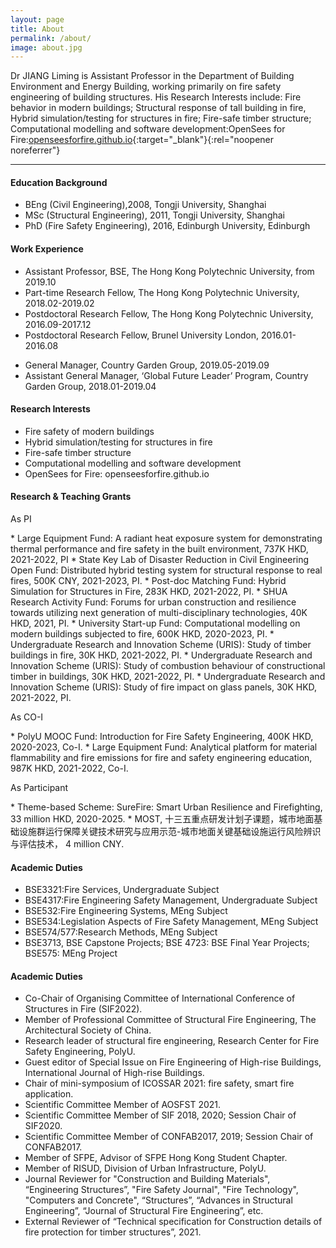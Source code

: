 ```yaml
---
layout: page
title: About
permalink: /about/
image: about.jpg
---
```


Dr JIANG Liming is Assistant Professor in the Department of Building Environment and Energy Building, working primarily on fire safety engineering of building structures. His Research Interests include: Fire behavior in modern buildings; Structural response of tall building in fire, Hybrid simulation/testing for structures in fire; Fire-safe timber structure; Computational modelling and software development:OpenSees for Fire:[openseesforfire.github.io](https://openseesforfire.github.io){:target="_blank"}{:rel="noopener noreferrer"}

***

#### Education Background

<ul>
  <li>BEng (Civil Engineering),2008, Tongji University, Shanghai </li>
  <li>MSc (Structural Engineering), 2011, Tongji University, Shanghai</li>
  <li>PhD (Fire Safety Engineering), 2016, Edinburgh University, Edinburgh</li>
</ul>


#### Work Experience

<ul>
  <li>Assistant Professor, BSE, The Hong Kong Polytechnic University, from 2019.10  </li>
  <li>Part-time Research Fellow, The Hong Kong Polytechnic University, 2018.02-2019.02 </li>
  <li>Postdoctoral Research Fellow, The Hong Kong Polytechnic University, 2016.09-2017.12 </li>
  <li>Postdoctoral Research Fellow, Brunel University London, 2016.01-2016.08 </li>
</ul>

<ul>
  <li>General Manager, Country Garden Group, 2019.05-2019.09 </li>
  <li>Assistant General Manager, ‘Global Future Leader’ Program, Country Garden Group, 2018.01-2019.04 </li>
</ul>


#### Research Interests
<ul>
  <li>Fire safety of modern buildings </li>
  <li>Hybrid simulation/testing for structures in fire</li>
  <li>Fire-safe timber structure</li>
  <li>Computational modelling and software development</li>
  <li>OpenSees for Fire: openseesforfire.github.io </li>
</ul>

#### Research & Teaching Grants
<p>As PI</p>
* Large Equipment Fund: A radiant heat exposure system for demonstrating thermal performance and fire safety in the built environment, 737K HKD, 2021-2022, PI
* State Key Lab of Disaster Reduction in Civil Engineering Open Fund: Distributed hybrid testing system for structural response to real fires, 500K CNY, 2021-2023, PI.
*  Post-doc Matching Fund: Hybrid Simulation for Structures in Fire, 283K HKD, 2021-2022, PI.
*  SHUA Research Activity Fund: Forums for urban construction and resilience towards utilizing next generation of multi-disciplinary technologies, 40K HKD, 2021, PI.
*   University Start-up Fund: Computational modelling on modern buildings subjected to fire, 600K HKD, 2020-2023, PI.
*   Undergraduate Research and Innovation Scheme (URIS): Study of timber buildings in fire, 30K HKD, 2021-2022, PI. 
*   Undergraduate Research and Innovation Scheme (URIS): Study of combustion behaviour of constructional timber in buildings, 30K HKD, 2021-2022, PI.
*   Undergraduate Research and Innovation Scheme (URIS): Study of fire impact on glass panels, 30K HKD, 2021-2022, PI. 
  
<p>As CO-I</p>
*  PolyU MOOC Fund: Introduction for Fire Safety Engineering, 400K HKD, 2020-2023, Co-I.
*  Large Equipment Fund: Analytical platform for material flammability and fire emissions for fire and safety engineering education, 987K HKD, 2021-2022, Co-I.

<p>As Participant</p>
*  Theme-based Scheme: SureFire: Smart Urban Resilience and Firefighting, 33 million HKD, 2020-2025.
*  MOST, 十三五重点研发计划子课题，城市地面基础设施群运行保障关键技术研究与应用示范-城市地面关键基础设施运行风险辨识与评估技术， 4 million CNY.

#### Academic Duties
* BSE3321:Fire Services, Undergraduate Subject
* BSE4317:Fire Engineering Safety Management, Undergraduate Subject
* BSE532:Fire Engineering Systems, MEng Subject
* BSE534:Legislation Aspects of Fire Safety Management, MEng Subject
* BSE574/577:Research Methods, MEng Subject
* BSE3713, BSE Capstone Projects; BSE 4723: BSE Final Year Projects; BSE575: MEng Project

#### Academic Duties
* Co-Chair of Organising Committee of International Conference of Structures in Fire (SIF2022).
* Member of Professional Committee of Structural Fire Engineering, The Architectural Society of China.
* Research leader of structural fire engineering, Research Center for Fire Safety Engineering, PolyU.
* Guest editor of Special Issue on Fire Engineering of High-rise Buildings, International Journal of High-rise Buildings.
* Chair of mini-symposium of ICOSSAR 2021: fire safety, smart fire application.
* Scientific Committee Member of AOSFST 2021.
* Scientific Committee Member of SIF 2018, 2020; Session Chair of SIF2020.
* Scientific Committee Member of CONFAB2017, 2019; Session Chair of CONFAB2017.
* Member of SFPE, Advisor of SFPE Hong Kong Student Chapter.
* Member of RISUD, Division of Urban Infrastructure, PolyU.
* Journal Reviewer for "Construction and Building Materials", “Engineering Structures”, "Fire Safety Journal", "Fire Technology", "Computers and Concrete", “Structures”, “Advances in Structural Engineering”, “Journal of Structural Fire Engineering”, etc.
* External Reviewer of “Technical specification for Construction details of fire protection for timber structures”, 2021. 

